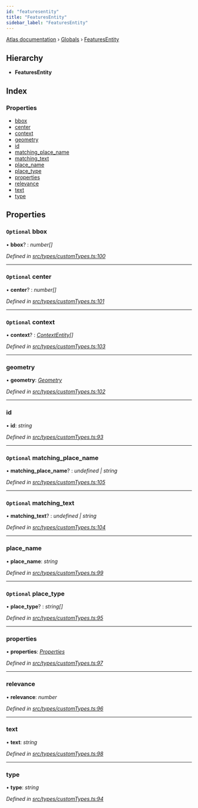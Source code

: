 ```yaml
---
id: "featuresentity"
title: "FeaturesEntity"
sidebar_label: "FeaturesEntity"
---
```


[Atlas documentation](../index.md) › [Globals](../globals.md) › [FeaturesEntity](featuresentity.md)

## Hierarchy

* **FeaturesEntity**

## Index

### Properties

* [bbox](featuresentity.md#optional-bbox)
* [center](featuresentity.md#optional-center)
* [context](featuresentity.md#optional-context)
* [geometry](featuresentity.md#geometry)
* [id](featuresentity.md#id)
* [matching_place_name](featuresentity.md#optional-matching_place_name)
* [matching_text](featuresentity.md#optional-matching_text)
* [place_name](featuresentity.md#place_name)
* [place_type](featuresentity.md#optional-place_type)
* [properties](featuresentity.md#properties)
* [relevance](featuresentity.md#relevance)
* [text](featuresentity.md#text)
* [type](featuresentity.md#type)

## Properties

### `Optional` bbox

• **bbox**? : *number[]*

*Defined in [src/types/customTypes.ts:100](https://github.com/chronark/atlas/blob/3be8226/src/types/customTypes.ts#L100)*

___

### `Optional` center

• **center**? : *number[]*

*Defined in [src/types/customTypes.ts:101](https://github.com/chronark/atlas/blob/3be8226/src/types/customTypes.ts#L101)*

___

### `Optional` context

• **context**? : *[ContextEntity](contextentity.md)[]*

*Defined in [src/types/customTypes.ts:103](https://github.com/chronark/atlas/blob/3be8226/src/types/customTypes.ts#L103)*

___

###  geometry

• **geometry**: *[Geometry](geometry.md)*

*Defined in [src/types/customTypes.ts:102](https://github.com/chronark/atlas/blob/3be8226/src/types/customTypes.ts#L102)*

___

###  id

• **id**: *string*

*Defined in [src/types/customTypes.ts:93](https://github.com/chronark/atlas/blob/3be8226/src/types/customTypes.ts#L93)*

___

### `Optional` matching_place_name

• **matching_place_name**? : *undefined | string*

*Defined in [src/types/customTypes.ts:105](https://github.com/chronark/atlas/blob/3be8226/src/types/customTypes.ts#L105)*

___

### `Optional` matching_text

• **matching_text**? : *undefined | string*

*Defined in [src/types/customTypes.ts:104](https://github.com/chronark/atlas/blob/3be8226/src/types/customTypes.ts#L104)*

___

###  place_name

• **place_name**: *string*

*Defined in [src/types/customTypes.ts:99](https://github.com/chronark/atlas/blob/3be8226/src/types/customTypes.ts#L99)*

___

### `Optional` place_type

• **place_type**? : *string[]*

*Defined in [src/types/customTypes.ts:95](https://github.com/chronark/atlas/blob/3be8226/src/types/customTypes.ts#L95)*

___

###  properties

• **properties**: *[Properties](properties.md)*

*Defined in [src/types/customTypes.ts:97](https://github.com/chronark/atlas/blob/3be8226/src/types/customTypes.ts#L97)*

___

###  relevance

• **relevance**: *number*

*Defined in [src/types/customTypes.ts:96](https://github.com/chronark/atlas/blob/3be8226/src/types/customTypes.ts#L96)*

___

###  text

• **text**: *string*

*Defined in [src/types/customTypes.ts:98](https://github.com/chronark/atlas/blob/3be8226/src/types/customTypes.ts#L98)*

___

###  type

• **type**: *string*

*Defined in [src/types/customTypes.ts:94](https://github.com/chronark/atlas/blob/3be8226/src/types/customTypes.ts#L94)*
